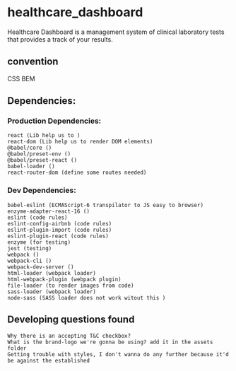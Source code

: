 # healthcare_dashboard
Healthcare Dashboard is a management system of clinical laboratory tests that provides a track of your results.

 ## convention
 CSS BEM
 ## Dependencies:

 ### Production Dependencies:
    react (Lib help us to )
    react-dom (Lib help us to render DOM elements)
    @babel/core ()
    @babel/preset-env ()
    @babel/preset-react ()
    babel-loader ()
    react-router-dom (define some routes needed)

### Dev Dependencies:
    babel-eslint (ECMAScript-6 transpilator to JS easy to browser)
    enzyme-adapter-react-16 ()
    eslint (code rules)
    eslint-config-airbnb (code rules)
    eslint-plugin-import (code rules)
    eslint-plugin-react (code rules)
    enzyme (for testing)
    jest (testing)
    webpack ()
    webpack-cli ()
    webpack-dev-server ()
    html-loader (webpack loader)
    html-webpack-plugin (webpack plugin)
    file-loader (to render images from code)
    sass-loader (webpack loader)
    node-sass (SASS loader does not work witout this )
    
    

## Developing questions found
    Why there is an accepting T&C checkbox?
    What is the brand-logo we're gonna be using? add it in the assets folder
    Getting trouble with styles, I don't wanna do any further because it'd be against the established